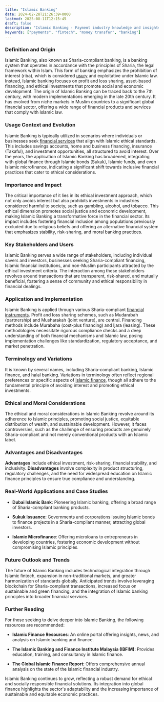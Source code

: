 ```yaml
---
title: "Islamic Banking"
date: 2024-02-28T21:26:39+0000
lastmod: 2025-08-11T12:15:45
draft: false
description: "Islamic Banking - Payment industry knowledge and insights"
keywords: ["payments", "fintech", "money transfer", "banking"]
---
```


### Definition and Origin

Islamic Banking, also known as Sharia-compliant banking, is a banking system that operates in accordance with the principles of Sharia, the legal framework within Islam. This form of banking emphasizes the prohibition of interest (riba), which is considered [usury](https://faisalkhanllc.xyz/resources/payments-wiki/i/interest/usury/) and exploitative under Islamic law. Instead, Islamic banking focuses on profit and loss sharing, asset-based financing, and ethical investments that promote social and economic development. The origin of Islamic Banking can be traced back to the 7th century, with modern implementations emerging in the late 20th century. It has evolved from niche markets in Muslim countries to a significant global financial sector, offering a wide range of financial products and services that comply with Islamic law.

### Usage Context and Evolution

Islamic Banking is typically utilized in scenarios where individuals or businesses seek [financial services](https://faisalkhanllc.xyz/resources/payments-wiki/f/financial-services/) that align with Islamic ethical standards. This includes savings accounts, home and business financing, insurance (Takaful), and investment opportunities, all structured to avoid interest. Over the years, the application of Islamic Banking has broadened, integrating with global finance through Islamic bonds (Sukuk), Islamic funds, and even Islamic microfinance, indicating a significant shift towards inclusive financial practices that cater to ethical considerations.

### Importance and Impact

The critical importance of it lies in its ethical investment approach, which not only avoids interest but also prohibits investments in industries considered harmful to society, such as gambling, alcohol, and tobacco. This ethical dimension promotes social justice and economic development, making Islamic Banking a transformative force in the financial sector. Its impact includes fostering financial inclusion among populations previously excluded due to religious beliefs and offering an alternative financial system that emphasizes stability, risk-sharing, and moral banking practices.

### Key Stakeholders and Users

Islamic Banking serves a wide range of stakeholders, including individual savers and investors, businesses seeking Sharia-compliant financing, Islamic financial institutions, and non-Muslim participants attracted by the ethical investment criteria. The interaction among these stakeholders revolves around transactions that are transparent, risk-shared, and mutually beneficial, fostering a sense of community and ethical responsibility in financial dealings.

### Application and Implementation

Islamic Banking is applied through various Sharia-compliant [financial instruments](https://faisalkhanllc.xyz/resources/payments-wiki/f/financial-instrument/). Profit and loss sharing schemes, such as Mudarabah (partnership) and Musharakah (joint venture), are central. Financing methods include Murabaha (cost-plus financing) and Ijara (leasing). These methodologies necessitate rigorous compliance checks and a deep understanding of both financial mechanisms and Islamic law, posing implementation challenges like standardization, regulatory acceptance, and market penetration.

### Terminology and Variations

It is known by several names, including Sharia-compliant banking, Islamic finance, and halal banking. Variations in terminology often reflect regional preferences or specific aspects of [Islamic finance](https://faisalkhanllc.xyz/resources/payments-wiki/i/islamic-finance/), though all adhere to the fundamental principle of avoiding interest and promoting ethical investments.

### Ethical and Moral Considerations

The ethical and moral considerations in Islamic Banking revolve around its adherence to Islamic principles, promoting social justice, equitable distribution of wealth, and sustainable development. However, it faces controversies, such as the challenge of ensuring products are genuinely Sharia-compliant and not merely conventional products with an Islamic label.

### Advantages and Disadvantages

**Advantages** include ethical investment, risk-sharing, financial stability, and inclusivity. **Disadvantages** involve complexity in product structuring, regulatory challenges, and the need for widespread education on Islamic finance principles to ensure true compliance and understanding.

### Real-World Applications and Case Studies

- **Dubai Islamic Bank**: Pioneering Islamic banking, offering a broad range of Sharia-compliant banking products.

- **Sukuk Issuance**: Governments and corporations issuing Islamic bonds to finance projects in a Sharia-compliant manner, attracting global investors.

- **Islamic Microfinance**: Offering microloans to entrepreneurs in developing countries, fostering economic development without compromising Islamic principles.

### Future Outlook and Trends

The future of Islamic Banking includes technological integration through Islamic fintech, expansion in non-traditional markets, and greater harmonization of standards globally. Anticipated trends involve leveraging blockchain for Sharia-compliant transactions, increased focus on sustainable and green financing, and the integration of Islamic banking principles into broader financial services.

### Further Reading

For those seeking to delve deeper into Islamic Banking, the following resources are recommended:

- **Islamic Finance Resources**: An online portal offering insights, news, and analysis on Islamic banking and finance.

- **The Islamic Banking and Finance Institute Malaysia (IBFIM)**: Provides education, training, and consultancy in Islamic finance.

- **The Global Islamic Finance Report**: Offers comprehensive annual analysis on the state of the Islamic financial industry.

Islamic Banking continues to grow, reflecting a robust demand for ethical and socially responsible financial solutions. Its integration into global finance highlights the sector's adaptability and the increasing importance of sustainable and equitable economic practices.